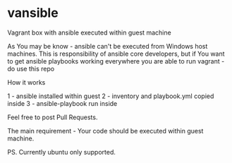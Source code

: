vansible
========

Vagrant box with ansible executed within guest machine

As You may be know - ansible can't be executed from Windows host machines.
This is responsibility of ansible core developers, but if You want to get
ansible playbooks working everywhere you are able to run vagrant - do use this repo

How it works

1 - ansible installed within guest
2 - inventory and playbook.yml copied inside
3 - ansible-playbook run inside

Feel free to post Pull Requests.

The main requirement - Your code should be executed within guest machine.

PS. Currently ubuntu only supported.
